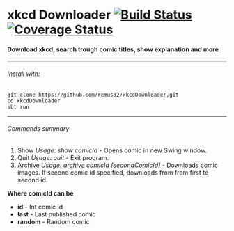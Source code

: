 # xkcd Downloader [![Build Status](https://travis-ci.org/remus32/xkcdDownloader.svg?branch=master)](https://travis-ci.org/remus32/xkcdDownloader) [![Coverage Status](https://coveralls.io/repos/github/remus32/xkcdDownloader/badge.svg?branch=master)](https://coveralls.io/github/remus32/xkcdDownloader?branch=master)
#### Download xkcd, search trough comic titles, show explanation and more
***
###### Install with:
```
git clone https://github.com/remus32/xkcdDownloader.git
cd xkcdDownloader
sbt run
```
***
###### Commands summary
1. Show
    *Usage: show comicId* - 
    Opens comic in new Swing window.
2. Quit
    *Usage: quit* - 
    Exit program.
3. Archive
    *Usage: archive comicId \[secondComicId\]* -
    Downloads comic images.
    If second comic id specified, downloads from from first to second id.
    
**Where comicId can be**
- **id** - Int comic id 
- **last** - Last published comic
- **random** - Random comic